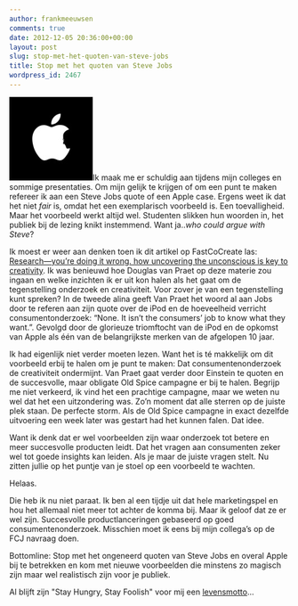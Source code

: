 ```yaml
---
author: frankmeeuwsen
comments: true
date: 2012-12-05 20:36:00+00:00
layout: post
slug: stop-met-het-quoten-van-steve-jobs
title: Stop met het quoten van Steve Jobs
wordpress_id: 2467
---
```


![](../images/uploadimages/apple-logo-278x225-150x150.jpg)Ik maak me er schuldig aan tijdens mijn colleges en sommige presentaties. Om mijn gelijk te krijgen of om een punt te maken refereer ik aan een Steve Jobs quote of een Apple case. Ergens weet ik dat het niet _fair_ is, omdat het een exemplarisch voorbeeld is. Een toevalligheid. Maar het voorbeeld werkt altijd wel. Studenten slikken hun woorden in, het publiek bij de lezing knikt instemmend. Want ja.._who could argue with Steve_?

<!-- more -->

Ik moest er weer aan denken toen ik dit artikel op FastCoCreate las: [Research—you’re doing it wrong. how uncovering the unconscious is key to creativity](http://www.fastcocreate.com/1682036/research-youre-doing-it-wrong-how-uncovering-the-unconscious-is-key-to-creativity). Ik was benieuwd hoe Douglas van Praet op deze materie zou ingaan en welke inzichten ik er uit kon halen als het gaat om de tegenstelling onderzoek en creativiteit. Voor zover je van een tegenstelling kunt spreken?
In de tweede alina geeft Van Praet het woord al aan Jobs door te referen aan zijn quote over de iPod en de hoeveelheid verricht consumentonderzoek: “None. It isn’t the consumers’ job to know what they want.”. Gevolgd door de glorieuze triomftocht van de iPod en de opkomst van Apple als één van de belangrijkste merken van de afgelopen 10 jaar.

Ik had eigenlijk niet verder moeten lezen. Want het is té makkelijk om dit voorbeeld erbij te halen om je punt te maken: Dat consumentenonderzoek de creativiteit ondermijnt. Van Praet gaat verder door Einstein te quoten en de succesvolle, maar obligate Old Spice campagne er bij te halen. Begrijp me niet verkeerd, ik vind het een prachtige campagne, maar we weten nu wel dat het een uitzondering was. Zo’n moment dat alle sterren op de juiste plek staan. De perfecte storm. Als de Old Spice campagne in exact dezelfde uitvoering een week later was gestart had het kunnen falen. Dat idee.

Want ik denk dat er wel voorbeelden zijn waar onderzoek tot betere en meer succesvolle producten leidt. Dat het vragen aan consumenten zeker wel tot goede insights kan leiden. Als je maar de juiste vragen stelt. Nu zitten jullie op het puntje van je stoel op een voorbeeld te wachten.

Helaas.

Die heb ik nu niet paraat. Ik ben al een tijdje uit dat hele marketingspel en hou het allemaal niet meer tot achter de komma bij. Maar ik geloof dat ze er wel zijn. Succesvolle productlanceringen gebaseerd op goed consumentenonderzoek. Misschien moet ik eens bij mijn collega’s op de FCJ navraag doen.

Bottomline: Stop met het ongeneerd quoten van Steve Jobs en overal Apple bij te betrekken en kom met nieuwe voorbeelden die minstens zo magisch zijn maar wel realistisch zijn voor je publiek.

Al blijft zijn "Stay Hungry, Stay Foolish" voor mij een [levensmotto](http://incredibleadventure.nl/2011/03/stay-hungry-stay-foolish/)...
